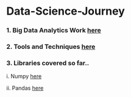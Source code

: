 # Data-Science-Journey

### 1. Big Data Analytics Work [here](https://github.com/Muhammad-Usama-07/Data-Science-Journey/tree/main/Big_Data_analytics)

### 2. Tools and Techniques [here](https://github.com/Muhammad-Usama-07/Data-Science-Journey/tree/main/Tools_%26_Techniques_for_DataScientist)

### 3. Libraries covered so far..
  i. Numpy [here](https://github.com/Muhammad-Usama-07/Data-Science-Journey/tree/main/NumericalPython)

  ii. Pandas [here](https://github.com/Muhammad-Usama-07/Data-Science-Journey/tree/main/Pandas)
